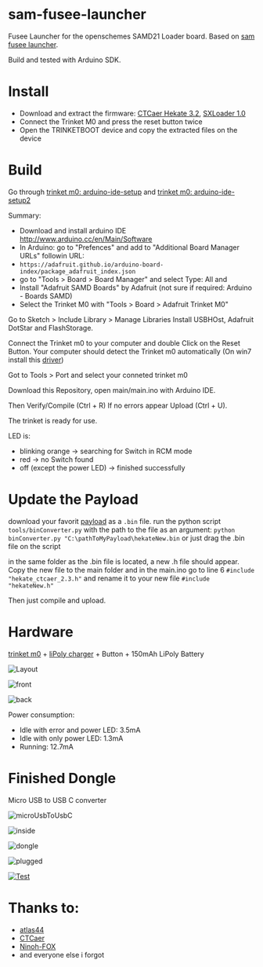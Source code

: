 

# sam-fusee-launcher
Fusee Launcher for the openschemes SAMD21 Loader board. Based on [sam fusee launcher](https://github.com/atlas44/sam-fusee-launcher).

Build and tested with Arduino SDK.

# Install
* Download and extract the firmware: [CTCaer Hekate 3.2](https://github.com/noemu/sam-fusee-launcher/releases/tag/v0.1), [SXLoader 1.0](https://github.com/noemu/sam-fusee-launcher/releases/tag/v0.1-sx)
* Connect the Trinket M0 and press the reset button twice
* Open the TRINKETBOOT device and copy the extracted files on the device


# Build
Go through [trinket m0: arduino-ide-setup](https://learn.adafruit.com/adafruit-trinket-m0-circuitpython-arduino/arduino-ide-setup) and [trinket m0: arduino-ide-setup2](https://learn.adafruit.com/adafruit-trinket-m0-circuitpython-arduino/using-with-arduino-ide)

Summary:
* Download and install arduino IDE http://www.arduino.cc/en/Main/Software
* In Arduino: go to "Prefences" and add to "Additional Board Manager URLs" followin URL:
*  `https://adafruit.github.io/arduino-board-index/package_adafruit_index.json`
* go to "Tools > Board > Board Manager" and select Type: All and
* Install "Adafruit SAMD Boards" by Adafruit (not sure if required: Arduino - Boards SAMD)
* Select the Trinket M0 with "Tools > Board > Adafruit Trinket M0"

Go to Sketch > Include Library > Manage Libraries
Install USBHOst, Adafruit DotStar and FlashStorage.

Connect the Trinket m0 to your computer and double Click on the Reset Button.
Your computer should detect the Trinket m0 automatically (On win7 install this [driver](https://github.com/adafruit/Adafruit_Windows_Drivers/releases/download/2.2.0/adafruit_drivers_2.2.0.0.exe))

Got to Tools > Port and select your conneted trinket m0

Download this Repository, open main/main.ino with Arduino IDE.

Then Verify/Compile (Ctrl + R)
If no errors appear
Upload (Ctrl + U).

The trinket is ready for use.

LED is:
* blinking orange -> searching for Switch in RCM mode
* red -> no Switch found
* off (except the power LED) -> finished successfully

# Update the Payload
download your favorit [payload](https://github.com/CTCaer/hekate/releases) as a `.bin` file.
run the python script `tools/binConverter.py` with the path to the file as an argument:
`python binConverter.py "C:\pathToMyPayload\hekateNew.bin` or just drag the .bin file on the script

in the same folder as the .bin file is located, a new .h file should appear. Copy the new file to the main folder and in the main.ino go to line 6 `#include "hekate_ctcaer_2.3.h"` and rename it to your new file `#include "hekateNew.h"`

Then just compile and upload.

# Hardware
[trinket m0](https://www.adafruit.com/product/3500) + [liPoly charger](https://www.adafruit.com/product/2124) + Button + 150mAh LiPoly Battery

![Layout](./images/layout.png)

![front](./images/front.jpg)

![back](./images/back.jpg)

Power consumption:
* Idle with error and power LED: 3.5mA
* Idle with only power LED: 1.3mA
* Running: 12.7mA

# Finished Dongle
Micro USB to USB C converter

![microUsbToUsbC](./images/microUsbToUsbC.jpg)

![inside](./images/innenLeben.jpg)

![dongle](./images/dongle.jpg)

![plugged](./images/plugged.jpg)

[![Test](https://img.youtube.com/vi/RDU1Ht54ouM/0.jpg)](https://www.youtube.com/watch?v=RDU1Ht54ouM)

# Thanks to:
* [atlas44](https://github.com/atlas44/sam-fusee-launcher)
* [CTCaer](https://github.com/CTCaer/hekate)
* [Ninoh-FOX](https://www.elotrolado.net/hilo_tutorial-crea-tu-propio-dongle-portatil-para-cargar-payloads-it-is-easy_2287822)
* and everyone else i forgot


